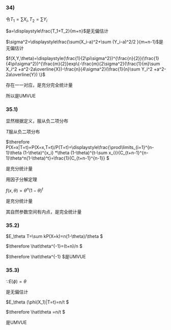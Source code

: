 ### 34)

令$T_1=\sum X_i,T_2=\sum Y_i$

$a=\displaystyle\frac{T_1+T_2}{m+n}$是无偏估计

$\sigma^2=\displaystyle\frac{\sum(X_i-a)^2+\sum (Y_i-a)^2/2 }{m+n-1}$是无偏估计

$f(X,Y,\theta)=\displaystyle(\frac{1}{2\pi\sigma^2})^{\frac{n}{2}}(\frac{1}{4\pi\sigma^2})^{\frac{m}{2}}exp\{-\frac{m}{2\sigma^2}(\frac{1}{m}\sum X_i^2 +a^2-2a\overline{X})-\frac{n}{4\sigma^2}(\frac{1}{n}\sum Y_i^2 +a^2-2a\overline{Y}) \}$

存在一一对应，是充分完全统计量

所以是UMVUE



### 35.1)

显然根据定义，服从负二项分布

$T$服从负二项分布

$\therefore P(X=x|T=t)=P(X=x,T=t)/P(T=t)=\displaystyle\frac{\prod\limits_{i=1}^{n-1}\theta (1-\theta)^{x_i} *\theta (1-\theta)^{t-\sum x_i}}{C_{t+n-1}^{n-1}\theta^n(1-\theta)^t}=\frac{1}{C_{t+n-1}^{n-1}} $

是充分统计量

用因子分解定理

$f(x,\theta)= \theta^n(1-\theta)^t$

是充分统计量

其自然参数空间有内点，是完全统计量



### 35.2)

$E_\theta T=\sum kP(X=k)=n(1-\theta)/\theta $

$\therefore \hat\theta^{-1}=(t+n)/n $

$\therefore \hat\theta^{-1} $是UMVUE



### 35.3)

$\because E(\phi )=\theta$

是无偏估计

$E_\theta (\phi(X_1)|T=t)=n/t $

$\therefore \hat\theta =n/t $

是UMVUE